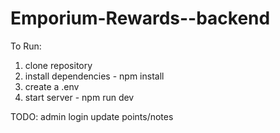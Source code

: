 # Emporium-Rewards--backend

To Run:
1) clone repository
2) install dependencies - npm install
3) create a .env
4) start server - npm run dev

TODO:
admin login
update points/notes
